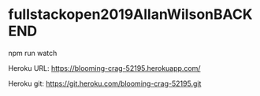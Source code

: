 # fullstackopen2019AllanWilsonBACKEND

npm run watch

Heroku URL:
https://blooming-crag-52195.herokuapp.com/

Heroku git:
https://git.heroku.com/blooming-crag-52195.git 
   